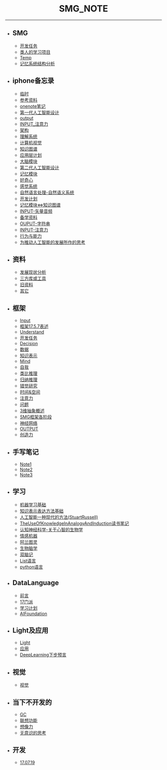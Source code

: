 #  <center>SMG_NOTE</center>
***

- ## SMG  

	* [开发任务](https://github.com/jiaxiaogang/SMG_NOTE/blob/master/SMG/开发任务.md) 
	* [类人的学习项目](https://github.com/jiaxiaogang/SMG_NOTE/blob/master/SMG/类人的学习项目.md)
	* [Temp](https://github.com/jiaxiaogang/SMG_NOTE/blob/master/SMG/Temp.md)
	* [记忆系统结构分析](https://github.com/jiaxiaogang/SMG_NOTE/blob/master/SMG/记忆系统结构分析.md)

- ## iphone备忘录

	* [临时](https://github.com/jiaxiaogang/SMG_NOTE/blob/master/iphone备忘录/临时.md)
	* [参考资料](https://github.com/jiaxiaogang/SMG_NOTE/blob/master/iphone备忘录/参考资料.md)
	* [onenote笔记](https://github.com/jiaxiaogang/SMG_NOTE/blob/master/iphone备忘录/onenote笔记.md)
	* [第一代人工智能设计](https://github.com/jiaxiaogang/SMG_NOTE/blob/master/iphone备忘录/第一代人工智能设计.md)
	* [output](https://github.com/jiaxiaogang/SMG_NOTE/blob/master/iphone备忘录/output.md)
	* [INPUT_注意力](https://github.com/jiaxiaogang/SMG_NOTE/blob/master/iphone备忘录/INPUT_注意力.md)
	* [架构](https://github.com/jiaxiaogang/SMG_NOTE/blob/master/iphone备忘录/架构.md)
	* [理解系统](https://github.com/jiaxiaogang/SMG_NOTE/blob/master/iphone备忘录/理解系统.md)
	* [计算机视觉](https://github.com/jiaxiaogang/SMG_NOTE/blob/master/iphone备忘录/计算机视觉.md)
	* [知识图谱](https://github.com/jiaxiaogang/SMG_NOTE/blob/master/iphone备忘录/知识图谱.md)
	* [应用层计划](https://github.com/jiaxiaogang/SMG_NOTE/blob/master/iphone备忘录/应用层计划.md)
	* [大脑模块](https://github.com/jiaxiaogang/SMG_NOTE/blob/master/iphone备忘录/大脑模块.md)
	* [第二代人工智能设计](https://github.com/jiaxiaogang/SMG_NOTE/blob/master/iphone备忘录/第二代人工智能设计.md)
	* [记忆模块](https://github.com/jiaxiaogang/SMG_NOTE/blob/master/iphone备忘录/记忆模块.md)
	* [好奇心](https://github.com/jiaxiaogang/SMG_NOTE/blob/master/iphone备忘录/好奇心.md)
	* [感觉系统](https://github.com/jiaxiaogang/SMG_NOTE/blob/master/iphone备忘录/感觉系统.md)
	* [自然语言处理-自然语义系统](https://github.com/jiaxiaogang/SMG_NOTE/blob/master/iphone备忘录/自然语言处理-自然语义系统.md)
	* [开发计划](https://github.com/jiaxiaogang/SMG_NOTE/blob/master/iphone备忘录/开发计划.md)
	* [记忆模块<=>知识图谱](https://github.com/jiaxiaogang/SMG_NOTE/blob/master/iphone备忘录/记忆模块<=>知识图谱.md)
	* [INPUT-矢量音频](https://github.com/jiaxiaogang/SMG_NOTE/blob/master/iphone备忘录/INPUT-矢量音频.md)
	* [备学资料](https://github.com/jiaxiaogang/SMG_NOTE/blob/master/iphone备忘录/备学资料.md)
	* [OUPUT-字符串](https://github.com/jiaxiaogang/SMG_NOTE/blob/master/iphone备忘录/OUPUT-字符串.md)
	* [INPUT-注意力](https://github.com/jiaxiaogang/SMG_NOTE/blob/master/iphone备忘录/INPUT-注意力.md)
	* [行为与能力](https://github.com/jiaxiaogang/SMG_NOTE/blob/master/iphone备忘录/行为与能力.md)
	* [为推动人工智能的发展所作的思考](https://github.com/jiaxiaogang/SMG_NOTE/blob/master/iphone备忘录/为推动人工智能的发展所作的思考.md)
	
- ## 资料

	* [发展现状分析](https://github.com/jiaxiaogang/SMG_NOTE/blob/master/资料/发展现状分析.md)
	* [三方库或工具](https://github.com/jiaxiaogang/SMG_NOTE/blob/master/资料/三方库或工具.md)
	* [旧资料](https://github.com/jiaxiaogang/SMG_NOTE/blob/master/资料/旧资料.md)
	* [其它](https://github.com/jiaxiaogang/SMG_NOTE/blob/master/资料/其它.md)
	
- ## 框架

	* [Input](https://github.com/jiaxiaogang/SMG_NOTE/blob/master/框架/Input.md)
	* [框架17.5.7表述](https://github.com/jiaxiaogang/SMG_NOTE/blob/master/框架/框架17.5.7表述.md)
	* [Understand](https://github.com/jiaxiaogang/SMG_NOTE/blob/master/框架/Understand.md)
	* [开发任务](https://github.com/jiaxiaogang/SMG_NOTE/blob/master/框架/开发任务.md)
	* [Decision](https://github.com/jiaxiaogang/SMG_NOTE/blob/master/框架/Decision.md)
	* [数据](https://github.com/jiaxiaogang/SMG_NOTE/blob/master/框架/数据.md)
	* [知识表示](https://github.com/jiaxiaogang/SMG_NOTE/blob/master/框架/知识表示.md)
	* [Mind](https://github.com/jiaxiaogang/SMG_NOTE/blob/master/框架/Mind.md)
	* [自我](https://github.com/jiaxiaogang/SMG_NOTE/blob/master/框架/自我.md)
	* [类比推理](https://github.com/jiaxiaogang/SMG_NOTE/blob/master/框架/类比推理.md)
	* [归纳推理](https://github.com/jiaxiaogang/SMG_NOTE/blob/master/框架/归纳推理.md)
	* [错觉研究](https://github.com/jiaxiaogang/SMG_NOTE/blob/master/框架/错觉研究.md)
	* [时间&空间](https://github.com/jiaxiaogang/SMG_NOTE/blob/master/框架/时间&空间.md)
	* [注意力](https://github.com/jiaxiaogang/SMG_NOTE/blob/master/框架/注意力.md)
	* [问题](https://github.com/jiaxiaogang/SMG_NOTE/blob/master/框架/问题.md)
	* [3维抽象概述](https://github.com/jiaxiaogang/SMG_NOTE/blob/master/框架/3维抽象概述.md)
	* [SMG框架各阶段](https://github.com/jiaxiaogang/SMG_NOTE/blob/master/框架/SMG框架各阶段.md)
	* [神经网络](https://github.com/jiaxiaogang/SMG_NOTE/blob/master/框架/神经网络.md)
	* [OUTPUT](https://github.com/jiaxiaogang/SMG_NOTE/blob/master/框架/OUTPUT.md)
	* [创造力](https://github.com/jiaxiaogang/SMG_NOTE/blob/master/框架/创造力.md)

- ## 手写笔记

	* [Note1](https://github.com/jiaxiaogang/SMG_NOTE/blob/master/手写笔记/Note1.md)
	* [Note2](https://github.com/jiaxiaogang/SMG_NOTE/blob/master/手写笔记/Note2.md)
	* [Note3](https://github.com/jiaxiaogang/SMG_NOTE/blob/master/手写笔记/Note3.md)

- ## 学习

	* [机器学习基础](https://github.com/jiaxiaogang/SMG_NOTE/blob/master/学习/机器学习基础.md)
	* [知识表示表达方法基础](https://github.com/jiaxiaogang/SMG_NOTE/blob/master/学习/知识表示表达方法基础.md)
	* [人工智能一种现代的方法(StuartRussell)](https://github.com/jiaxiaogang/SMG_NOTE/blob/master/学习/人工智能一种现代的方法(StuartRussell).md)
	* [TheUseOfKnowledgeInAnalogyAndInduction读书笔记](https://github.com/jiaxiaogang/SMG_NOTE/blob/master/学习/TheUseOfKnowledgeInAnalogyAndInduction读书笔记.md)
	* [认知神经科学-关于心智的生物学](https://github.com/jiaxiaogang/SMG_NOTE/blob/master/学习/认知神经科学-关于心智的生物学.md)
	* [情感机器](https://github.com/jiaxiaogang/SMG_NOTE/blob/master/学习/情感机器.md)
	* [阿兰图灵](https://github.com/jiaxiaogang/SMG_NOTE/blob/master/学习/阿兰图灵.md)
	* [生物脑学](https://github.com/jiaxiaogang/SMG_NOTE/blob/master/学习/生物脑学.md)
	* [双脑记](https://github.com/jiaxiaogang/SMG_NOTE/blob/master/学习/双脑记.md)
	* [List语言](https://github.com/jiaxiaogang/SMG_NOTE/blob/master/学习/List语言.md)
	* [python语言](https://github.com/jiaxiaogang/SMG_NOTE/blob/master/学习/python语言.md)

- ## DataLanguage

	* [前言](https://github.com/jiaxiaogang/SMG_NOTE/blob/master/DataLanguage/前言.md)
	* [17门派](https://github.com/jiaxiaogang/SMG_NOTE/blob/master/DataLanguage/17门派.md)
	* [学习计划](https://github.com/jiaxiaogang/SMG_NOTE/blob/master/DataLanguage/学习计划.md)
	* [AIFoundation](https://github.com/jiaxiaogang/SMG_NOTE/blob/master/DataLanguage/AIFoundation.md)

- ## Light及应用

	* [Light](https://github.com/jiaxiaogang/SMG_NOTE/blob/master/Light及应用/Light.md)
	* [应用](https://github.com/jiaxiaogang/SMG_NOTE/blob/master/Light及应用/应用.md)
	* [DeepLearning下步预言](https://github.com/jiaxiaogang/SMG_NOTE/blob/master/Light及应用/DeepLearning下步预言.md)

- ## 视觉

	* [视觉](https://github.com/jiaxiaogang/SMG_NOTE/blob/master/视觉/视觉.md)

- ## 当下不开发的

	* [GC](https://github.com/jiaxiaogang/SMG_NOTE/blob/master/当下不开发的/GC.md)
	* [联想功能](https://github.com/jiaxiaogang/SMG_NOTE/blob/master/当下不开发的/联想功能.md)
	* [想像力](https://github.com/jiaxiaogang/SMG_NOTE/blob/master/当下不开发的/想像力.md)
	* [无意识的思考](https://github.com/jiaxiaogang/SMG_NOTE/blob/master/当下不开发的/无意识的思考.md)

- ## 开发

	* [17.07.19](https://github.com/jiaxiaogang/SMG_NOTE/blob/master/开发/17.07.19.md)
